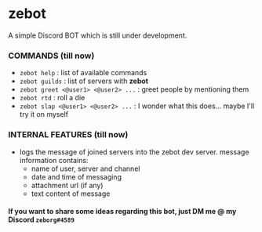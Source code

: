 # zebot

A simple Discord BOT which is still under development.

### COMMANDS (till now)
- `zebot help` : list of available commands
- `zebot guilds` : list of servers with **zebot**
- `zebot greet <@user1> <@user2> ...` : greet people by mentioning them
- `zebot rtd` : roll a die
- `zebot slap <@user1> <@user2> ...` : I wonder what this does... maybe I'll try it on myself

### INTERNAL FEATURES (till now)
- logs the message of joined servers into the zebot dev server. message information contains:
  - name of user, server and channel
  - date and time of messaging
  - attachment url (if any)
  - text content of message

#### If you want to share some ideas regarding this bot, just DM me @ my Discord `zeborg#4589`
